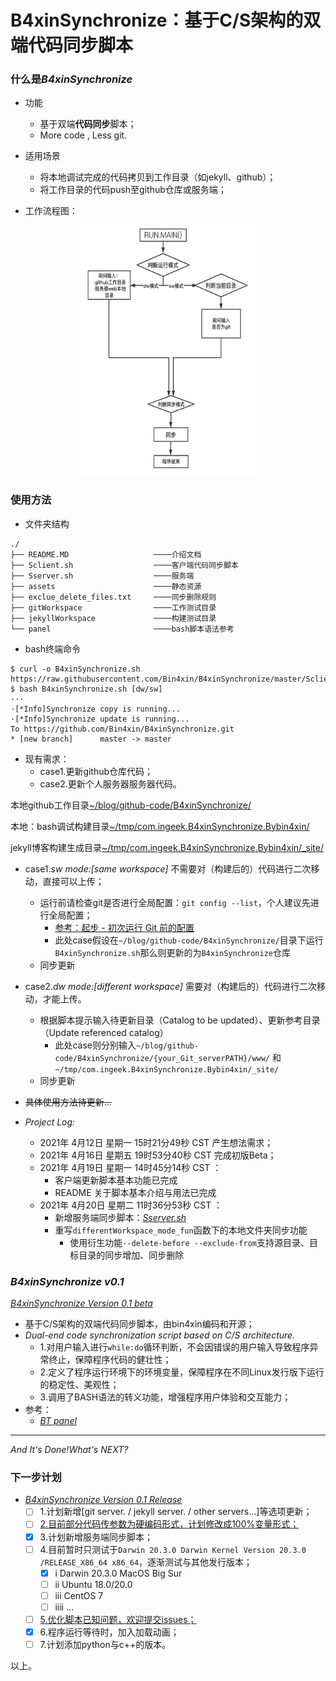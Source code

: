 # B4xinSynchronize：基于C/S架构的双端代码同步脚本

### 什么是*B4xinSynchronize*

- 功能
    - 基于双端**代码同步**脚本；
    - More code , Less git.
- 适用场景
    - 将本地调试完成的代码拷贝到工作目录（如jekyll、github）；
    - 将工作目录的代码push至github仓库或服务端；

- 工作流程图：

<div align=center><img width="280px" height="400px" src="/assets/B4xinSynchronize-workflow.png"/></div>

### 使用方法
- 文件夹结构
```
./
├── README.MD                   ────介绍文档
├── Sclient.sh                  ────客户端代码同步脚本 
├── Sserver.sh                  ────服务端
├── assets                      ────静态资源
├── exclue_delete_files.txt     ────同步删除规则
├── gitWorkspace                ────工作测试目录
├── jekyllWorkspace             ────构建测试目录
└── panel                       ────bash脚本语法参考
```
- bash终端命令
```
$ curl -o B4xinSynchronize.sh https://raw.githubusercontent.com/Bin4xin/B4xinSynchronize/master/Sclient.sh
$ bash B4xinSynchronize.sh [dw/sw]
···
·[*Info]Synchronize copy is running... 
·[*Info]Synchronize update is running... 
To https://github.com/Bin4xin/B4xinSynchronize.git
* [new branch]      master -> master
```
- 现有需求：
    - case1.更新github仓库代码；
    - case2.更新个人服务器服务器代码。
    
本地github工作目录[~/blog/github-code/B4xinSynchronize/](https://github.com/Bin4xin/B4xinSynchronize)

本地：bash调试构建目录[~/tmp/com.ingeek.B4xinSynchronize.Bybin4xin/]()

jekyll博客构建生成目录[~/tmp/com.ingeek.B4xinSynchronize.Bybin4xin/_site/]()

- case1.*sw mode:[same workspace]* 不需要对（构建后的）代码进行二次移动，直接可以上传；
    - 运行前请检查git是否进行全局配置：`git config --list`，个人建议先进行全局配置；
        - [参考：起步 - 初次运行 Git 前的配置](https://git-scm.com/book/zh/v2/%E8%B5%B7%E6%AD%A5-%E5%88%9D%E6%AC%A1%E8%BF%90%E8%A1%8C-Git-%E5%89%8D%E7%9A%84%E9%85%8D%E7%BD%AE)
        - 此处case假设在`~/blog/github-code/B4xinSynchronize/`目录下运行`B4xinSynchronize.sh`那么则更新的为`B4xinSynchronize`仓库
    - 同步更新
    
- case2.*dw mode:[different workspace]* 需要对（构建后的）代码进行二次移动，才能上传。
    
    - 根据脚本提示输入待更新目录（Catalog to be updated）、更新参考目录（Update referenced catalog）
        - 此处case则分别输入`~/blog/github-code/B4xinSynchronize/{your_Git_serverPATH}/www/` 和`~/tmp/com.ingeek.B4xinSynchronize.Bybin4xin/_site/`
    - 同步更新
- ~~具体使用方法待更新...~~
- *Project Log:*
    - 2021年 4月12日 星期一 15时21分49秒 CST 产生想法需求；
    - 2021年 4月16日 星期五 19时53分40秒 CST 完成初版Beta；
    - 2021年 4月19日 星期一 14时45分14秒 CST ：
        - 客户端更新脚本基本功能已完成
        - README 关于脚本基本介绍与用法已完成
    - 2021年 4月20日 星期二 11时36分53秒 CST ：
        - 新增服务端同步脚本：[*Sserver.sh*](https://github.com/Bin4xin/B4xinSynchronize/blob/master/Sserver.sh)
        - 重写`differentWorkspace_mode_fun`函数下的本地文件夹同步功能
            - 使用衍生功能`--delete-before --exclude-from`支持源目录、目标目录的同步增加、同步删除


### *B4xinSynchronize v0.1*

[*B4xinSynchronize Version 0.1 beta*](https://github.com/Bin4xin/B4xinSynchronize/blob/master/Sclient.sh)

- 基于C/S架构的双端代码同步脚本，由bin4xin编码和开源；
- *Dual-end code synchronization script based on C/S architecture.*
    - 1.对用户输入进行`while:do`循环判断，不会因错误的用户输入导致程序异常终止，保障程序代码的健壮性；
    - 2.定义了程序运行环境下的环境变量，保障程序在不同Linux发行版下运行的稳定性、美观性；
    - 3.调用了BASH语法的转义功能，增强程序用户体验和交互能力；
- 参考：
    - [*BT panel*](https://github.com/Bin4xin/B4xinSynchronize/tree/master/panel)

---
*And It's Done!What's NEXT?*

### 下一步计划

- [*B4xinSynchronize Version 0.1 Release*](https://github.com/Bin4xin/B4xinSynchronize/blob/master/Sclient.sh)
    - [ ] 1.计划新增[git server. / jekyll server. / other servers...]等选项更新；
    - [ ] [2.目前部分代码传参数为硬编码形式，计划修改成100%变量形式；](https://github.com/Bin4xin/B4xinSynchronize/blob/master/Sclient.sh)
    - [x] 3.计划新增服务端同步脚本；
    - [ ] 4.目前暂时只测试于`Darwin 20.3.0 Darwin Kernel Version 20.3.0 /RELEASE_X86_64 x86_64`，逐渐测试与其他发行版本；
        - [x] i Darwin 20.3.0 MacOS Big Sur
        - [ ] ii Ubuntu 18.0/20.0
        - [ ] iii CentOS 7
        - [ ] iiii ...
    - [ ] [5.优化脚本已知问题，欢迎提交issues；](https://github.com/Bin4xin/B4xinSynchronize/issues/new)
    - [x] 6.程序运行等待时，加入加载动画；
    - [ ] 7.计划添加python与c++的版本。
    
以上。
